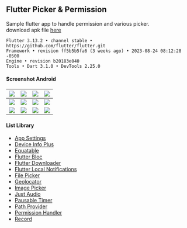## Flutter Picker & Permission ##

Sample flutter app to handle permission and various picker.  
download apk file [here](https://share.ue.internxt.com/sh/file/33624280cf9e809cd44f/483b6681a4dc49689909589acf78ed5e90c6450c192a39c9e12a6e09fc120f3f)  

```
Flutter 3.13.2 • channel stable • https://github.com/flutter/flutter.git
Framework • revision ff5b5b5fa6 (3 weeks ago) • 2023-08-24 08:12:28 -0500
Engine • revision b20183e040
Tools • Dart 3.1.0 • DevTools 2.25.0
```

#### Screenshot Android ####
| ![](https://i.imgur.com/taaFF4n.png) | ![](https://i.imgur.com/eMlLJTW.png) | ![](https://images2.imgbox.com/51/6b/7A5aAWXx_o.png) | ![](https://i.imgur.com/i8qbRLt.png) |
|:-----:|:-----:|:-----:|:-----:|
| ![](https://images2.imgbox.com/08/e4/vRfkypHQ_o.png) | ![](https://i.imgur.com/kBX64w4.png) | ![](https://images2.imgbox.com/25/58/XhIyipux_o.png) | ![](https://images2.imgbox.com/83/fe/lamReEQj_o.png) |
| ![](https://i.imgur.com/sPcuSDV.png) | ![](https://i.imgur.com/rmpjZDy.png) | ![](https://images2.imgbox.com/07/5a/hFAPmFjT_o.png) | ![](https://images2.imgbox.com/fe/63/DBOijHt8_o.png) |

#### List Library ####
- [App Settings](https://pub.dev/packages/app_settings)
- [Device Info Plus](https://pub.dev/packages/device_info_plus)
- [Equatable](https://pub.dev/packages/equatable)
- [Flutter Bloc](https://pub.dev/packages/flutter_bloc)
- [Flutter Downloader](https://pub.dev/packages/flutter_downloader)
- [Flutter Local Notifications](https://pub.dev/packages/flutter_local_notifications)
- [File Picker](https://pub.dev/packages/file_picker)
- [Geolocator](https://pub.dev/packages/geolocator)
- [Image Picker](https://pub.dev/packages/image_picker)
- [Just Audio](https://pub.dev/packages/just_audio)
- [Pausable Timer](https://pub.dev/packages/pausable_timer)
- [Path Provider](https://pub.dev/packages/path_provider)
- [Permission Handler](https://pub.dev/packages/permission_handler)
- [Record](https://pub.dev/packages/record)